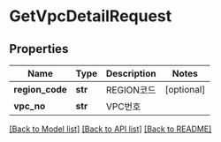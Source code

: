 # GetVpcDetailRequest

## Properties
Name | Type | Description | Notes
------------ | ------------- | ------------- | -------------
**region_code** | **str** | REGION코드 | [optional] 
**vpc_no** | **str** | VPC번호 | 

[[Back to Model list]](../README.md#documentation-for-models) [[Back to API list]](../README.md#documentation-for-api-endpoints) [[Back to README]](../README.md)


